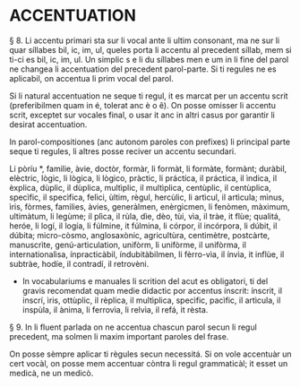 # ACCENTUATION

§ 8. Li accentu primari sta sur li vocal ante li ultim consonant, ma ne sur li quar síllabes bil, ic, im, ul, queles porta li accentu al precedent síllab, mem si ti-ci es bil, ic, im, ul. Un simplic s e li du síllabes men e um in li fine del parol ne changea li accentuation del precedent parol-parte. Si ti regules ne es aplicabil, on accentua li prim vocal del parol.

Si li natural accentuation ne seque ti regul, it es marcat per un accentu scrit (preferibilmen quam in é, tolerat anc è o ê). On posse omisser li accentu scrit, exceptet sur vocales final, o usar it anc in altri casus por garantir li desirat accentuation.

In parol-compositiones (anc autonom paroles con prefixes) li principal parte seque ti regules, li altres posse reciver un accentu secundari.

Li pòríu *, familie, àvie, doctòr, formàr, li formàt, li formàte, formànt; duràbil, elèctric, lògic, li lògica, li lògico, pràctic, li práctíca, il práctica, il ìndica, il èxplica, dùplic, il dùplica, multìplic, il multìplica, centùplic, il centùplica, specìfic, il specìfica, felìci, ùltim, règul, hercùlic, li artìcul, il artìcula; mìnus, ìris, fòrmes, families, àvies, generàlmen, enèrgicmen, li fenòmen, màximum, ultimàtum, li legùme; il plìca, il rùla, dìe, dèo, tùi, vìa, il tràe, it flùe; qualitá, heróe, li logí, il logía, li fúlmine, it fúlmina, li córpor, il incórpora, li dúbit, il dúbita; micro-còsmo, anglosaxònic, agricultùra, centimètre, postcàrte, manuscrìte, genú-articulation, unifòrm, li unifòrme, il unifòrma, il internationalìsa, ínpracticàbil, índubitàbilmen, li fèrro-vìa, il ínvìa, it inflùe, il subtràe, hodíe, il contradí, il retrovèni.

* In vocabulariums e manuales li scrition del acut es obligatori, ti del gravis recomendat quam medie didactic por accentus ínscrit: ínscrit, il inscrí, ìris, ottùplic, il rèplica, il multìplica, specìfic, pacìfic, il artìcula, il inspùla, il ànima, li ferrovìa, li relvìa, il refá, it rèsta.

§ 9. In li fluent parlada on ne accentua chascun parol secun li regul precedent, ma solmen li maxim important paroles del frase.

On posse sèmpre aplicar ti règules secun necessitá. Si on vole accentuàr un cert vocàl, on posse mem accentuar còntra li regul grammaticàl; it esset un medicà, ne un medicò.
